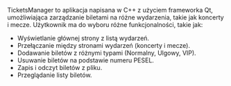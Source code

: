 TicketsManager to aplikacja napisana w C++ z użyciem frameworka Qt, umożliwiająca zarządzanie biletami na różne wydarzenia, takie jak koncerty i mecze. Użytkownik ma do wyboru różne funkcjonalności, takie jak:

- Wyświetlanie głównej strony z listą wydarzeń.
- Przełączanie między stronami wydarzeń (koncerty i mecze).
- Dodawanie biletów z różnymi typami (Normalny, Ulgowy, VIP).
- Usuwanie biletów na podstawie numeru PESEL.
- Zapis i odczyt biletów z pliku.
- Przeglądanie listy biletów.

